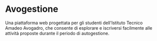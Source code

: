 # Avogestione

Una piattaforma web progettata per gli studenti dell'Istituto Tecnico Amadeo Avogadro, che consente di esplorare e iscriversi facilmente alle attività proposte durante il periodo di autogestione.
